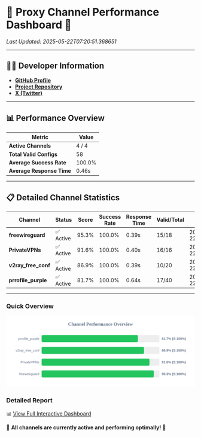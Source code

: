 # 🌟 Proxy Channel Performance Dashboard 🌟

_Last Updated: 2025-05-22T07:20:51.368651_

---

## 👩‍💻 Developer Information

- **[GitHub Profile](https://github.com/4n0nymou3)**  
- **[Project Repository](https://github.com/4n0nymou3/multi-proxy-config-fetcher)**  
- **[X (Twitter)](https://x.com/4n0nymou3)**  

---

## 📊 Performance Overview

| Metric                | Value       |
|-----------------------|-------------|
| **Active Channels**   | 4 / 4       |
| **Total Valid Configs** | 58          |
| **Average Success Rate** | 100.0%      |
| **Average Response Time** | 0.46s       |

---

## 📋 Detailed Channel Statistics

| Channel          | Status     | Score  | Success Rate | Response Time | Valid/Total | Last Success               |
|------------------|------------|--------|--------------|---------------|-------------|----------------------------|
| **freewireguard**  | ✅ Active  | 95.3%  | 100.0% | 0.39s         | 15/18       | 2025-05-22T07:20:51.366907 |
| **PrivateVPNs**  | ✅ Active  | 91.6%  | 100.0% | 0.40s         | 16/16       | 2025-05-22T07:20:50.954668 |
| **v2ray_free_conf**  | ✅ Active  | 86.9%  | 100.0% | 0.39s         | 10/20       | 2025-05-22T07:20:50.512261 |
| **prrofile_purple**  | ✅ Active  | 81.7%  | 100.0% | 0.64s         | 17/40       | 2025-05-22T07:20:49.983157 |

---

### Quick Overview
<div align="center">
  <a href="https://raw.githubusercontent.com/nullluser/NullRepo/refs/heads/main/assets/channel_stats_chart.svg">
    <img src="https://raw.githubusercontent.com/nullluser/NullRepo/refs/heads/main/assets/channel_stats_chart.svg" alt="Source Performance Statistics" width="800">
  </a>
</div>

### Detailed Report
📊 [View Full Interactive Dashboard](https://htmlpreview.github.io/?https://github.com/nullluser/NullRepo/blob/main/assets/performance_report.html)

🎉 **All channels are currently active and performing optimally!** 🎉
